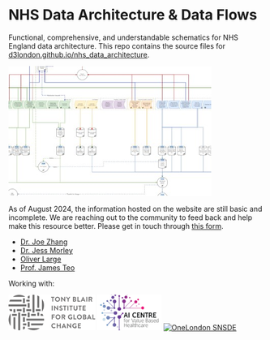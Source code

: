 # NHS Data Architecture & Data Flows

Functional, comprehensive, and understandable schematics for NHS England data architecture. This repo contains the source files for [d3london.github.io/nhs_data_architecture](https://d3london.github.io/nhs_data_architecture).

![Main architecture figure](arcscreen.jpg)

As of August 2024, the information hosted on the website are still basic and incomplete. We are reaching out to the community to feed back and help make this resource better. Please get in touch through [this form](https://forms.office.com/e/GjThQRhuSg).

- [Dr. Joe Zhang](https://www.linkedin.com/in/drjzhang/)
- [Dr. Jess Morley](https://www.linkedin.com/in/jessicarosemorley/)
- [Oliver Large](https://www.institute.global/experts/oliver-large)
- [Prof. James Teo](https://www.linkedin.com/in/prof-james-teo-12158313/)

Working with:

<a href="https://www.institute.global/"><img src="src/logo_tbi.png" alt="Tony Blair Institute" title="" height="70" /></a>
<a href="https://www.aicentre.co.uk/"><img src="src/logo_aic.png" alt="London AI Centre" title="" height="70" /></a>
<a href="https://www.onelondon.online/"><img src="https://www.onelondon.online/wp-content/uploads/2022/08/Logo-3.png" alt="OneLondon SNSDE" title="" height="70" /></a>

